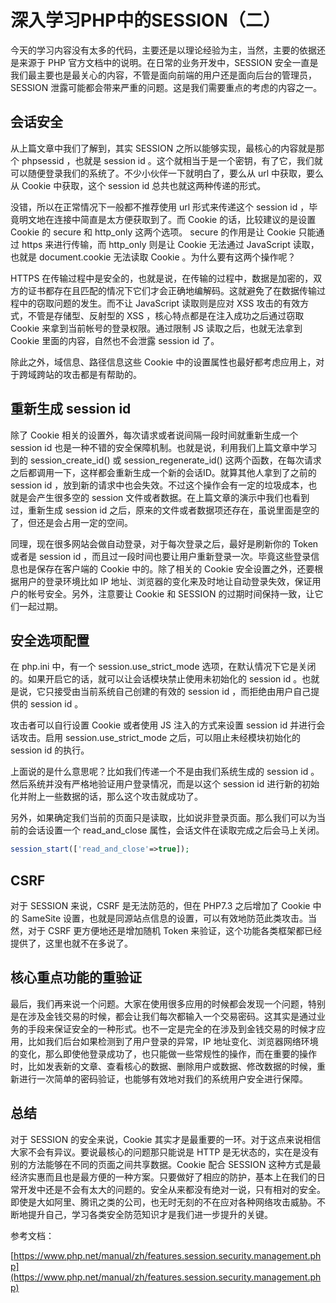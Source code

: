 # 深入学习PHP中的SESSION（二）

今天的学习内容没有太多的代码，主要还是以理论经验为主，当然，主要的依据还是来源于 PHP 官方文档中的说明。在日常的业务开发中，SESSION 安全一直是我们最主要也是最关心的内容，不管是面向前端的用户还是面向后台的管理员，SESSION 泄露可能都会带来严重的问题。这是我们需要重点的考虑的内容之一。

## 会话安全

从上篇文章中我们了解到，其实 SESSION 之所以能够实现，最核心的内容就是那个 phpsessid ，也就是 session id 。这个就相当于是一个密钥，有了它，我们就可以随便登录我们的系统了。不少小伙伴一下就明白了，要么从 url 中获取，要么从 Cookie 中获取，这个 session id 总共也就这两种传递的形式。

没错，所以在正常情况下一般都不推荐使用 url 形式来传递这个 session id ，毕竟明文地在连接中简直是太方便获取到了。而 Cookie 的话，比较建议的是设置 Cookie 的 secure 和 http_only 这两个选项。 secure 的作用是让 Cookie 只能通过 https 来进行传输，而 http_only 则是让 Cookie 无法通过 JavaScript 读取，也就是 document.cookie 无法读取 Cookie 。为什么要有这两个操作呢？

HTTPS 在传输过程中是安全的，也就是说，在传输的过程中，数据是加密的，双方的证书都存在且匹配的情况下它们才会正确地编解码。这就避免了在数据传输过程中的窃取问题的发生。而不让 JavaScript 读取则是应对 XSS 攻击的有效方式，不管是存储型、反射型的 XSS ，核心特点都是在注入成功之后通过窃取 Cookie 来拿到当前帐号的登录权限。通过限制 JS 读取之后，也就无法拿到 Cookie 里面的内容，自然也不会泄露 session id 了。

除此之外，域信息、路径信息这些 Cookie 中的设置属性也最好都考虑应用上，对于跨域跨站的攻击都是有帮助的。

## 重新生成 session id

除了 Cookie 相关的设置外，每次请求或者说间隔一段时间就重新生成一个 session id 也是一种不错的安全保障机制。也就是说，利用我们上篇文章中学习到的 session_create_id() 或 session_regenerate_id() 这两个函数，在每次请求之后都调用一下，这样都会重新生成一个新的会话ID。就算其他人拿到了之前的 session id ，放到新的请求中也会失效。不过这个操作会有一定的垃圾成本，也就是会产生很多空的 session 文件或者数据。在上篇文章的演示中我们也看到过，重新生成 session id 之后，原来的文件或者数据项还存在，虽说里面是空的了，但还是会占用一定的空间。

同理，现在很多网站会做自动登录，对于每次登录之后，最好是刷新你的 Token 或者是 session id ，而且过一段时间也要让用户重新登录一次。毕竟这些登录信息也是保存在客户端的 Cookie 中的。除了相关的 Cookie 安全设置之外，还要根据用户的登录环境比如 IP 地址、浏览器的变化来及时地让自动登录失效，保证用户的帐号安全。另外，注意要让 Cookie 和 SESSION 的过期时间保持一致，让它们一起过期。

## 安全选项配置

在 php.ini 中，有一个 session.use_strict_mode 选项，在默认情况下它是关闭的。如果开启它的话，就可以让会话模块禁止使用未初始化的 session id 。也就是说，它只接受由当前系统自己创建的有效的 session id ，而拒绝由用户自己提供的 session id 。

攻击者可以自行设置 Cookie 或者使用 JS 注入的方式来设置 session id 并进行会话攻击。启用 session.use_strict_mode 之后，可以阻止未经模块初始化的 session id 的执行。

上面说的是什么意思呢？比如我们传递一个不是由我们系统生成的 session id 。然后系统并没有严格地验证用户登录情况，而是以这个 session id 进行新的初始化并附上一些数据的话，那么这个攻击就成功了。

另外，如果确定我们当前的页面只是读取，比如说非登录页面。那么我们可以为当前的会话设置一个 read_and_close 属性，会话文件在读取完成之后会马上关闭。

```php
session_start(['read_and_close'=>true]);
```

## CSRF

对于 SESSION 来说，CSRF 是无法防范的，但在 PHP7.3 之后增加了 Cookie 中的 SameSite 设置，也就是同源站点信息的设置，可以有效地防范此类攻击。当然，对于 CSRF 更方便地还是增加随机 Token 来验证，这个功能各类框架都已经提供了，这里也就不在多说了。

## 核心重点功能的重验证

最后，我们再来说一个问题。大家在使用很多应用的时候都会发现一个问题，特别是在涉及金钱交易的时候，都会让我们每次都输入一个交易密码。这其实是通过业务的手段来保证安全的一种形式。也不一定是完全的在涉及到金钱交易的时候才应用，比如我们后台如果检测到了用户登录的异常，IP 地址变化、浏览器网络环境的变化，那么即使他登录成功了，也只能做一些常规性的操作，而在重要的操作时，比如发表新的文章、查看核心的数据、删除用户或数据、修改数据的时候，重新进行一次简单的密码验证，也能够有效地对我们的系统用户安全进行保障。

## 总结

对于 SESSION 的安全来说，Cookie 其实才是最重要的一环。对于这点来说相信大家不会有异议。要说最核心的问题那只能说是 HTTP 是无状态的，实在是没有别的方法能够在不同的页面之间共享数据。Cookie 配合 SESSION 这种方式是最经济实惠而且也是最方便的一种方案。只要做好了相应的防护，基本上在我们的日常开发中还是不会有太大的问题的。安全从来都没有绝对一说，只有相对的安全。即使是大如阿里、腾讯之类的公司，也无时无刻的不在应对各种网络攻击威胁。不断地提升自己，学习各类安全防范知识才是我们进一步提升的关键。

参考文档：

[https://www.php.net/manual/zh/features.session.security.management.php](https://www.php.net/manual/zh/features.session.security.management.php)
